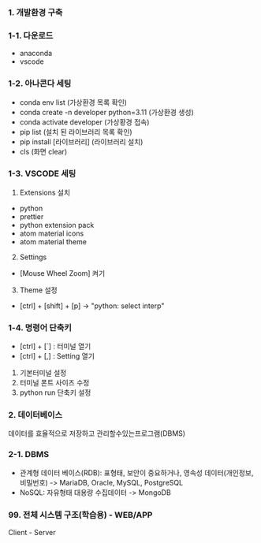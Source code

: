 ### 1. 개발환경 구축
### 1-1. 다운로드
- anaconda
- vscode

### 1-2. 아나콘다 세팅
- conda env list                        (가상환경 목록 확인)
- conda create -n developer python=3.11 (가상환경 생성)
- conda activate developer              (가상황경 접속)
- pip list                              (설치 된 라이브러리 목록 확인)
- pip install [라이브러리]               (라이브러리 설치)
- cls                                   (화면 clear)

### 1-3. VSCODE 세팅
1. Extensions 설치
- python
- prettier
- python extension pack
- atom material icons
- atom material theme
2. Settings
- [Mouse Wheel Zoom] 켜기
3. Theme 설정
- [ctrl] + [shift] + [p] -> "python: select interp"

### 1-4. 명령어 단축키
- [ctrl] + [`] : 터미널 열기
- [ctrl] + [,] : Setting 열기
1. 기본터미널 설정
2. 터미널 폰트 사이즈 수정
3. python run 단축키 설정

### 2. 데이터베이스
데이터를 효율적으로 저장하고 관리할수있는프로그램(DBMS)

### 2-1. DBMS
- 관계형 데이터 베이스(RDB): 표형태, 보안이 중요하거나, 영속성 데이터(개인정보, 비밀번호)
    -> MariaDB, Oracle, MySQL, PostgreSQL
- NoSQL: 자유형태 대용량 수집데이터
    -> MongoDB
    
### 99. 전체 시스템 구조(학습용) - WEB/APP
Client - Server 